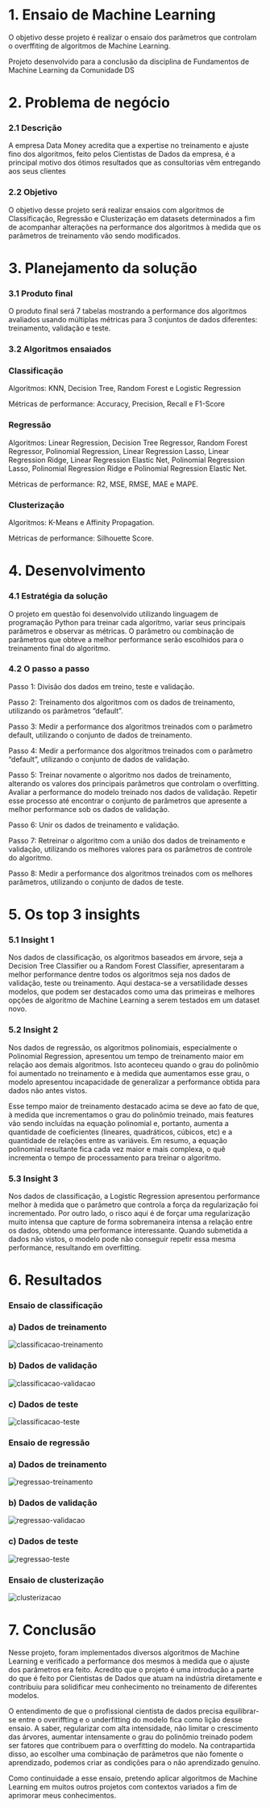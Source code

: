

# 1. Ensaio de Machine Learning 

O objetivo desse projeto é realizar o ensaio dos parâmetros que controlam o overffiting de algoritmos de Machine Learning.

Projeto desenvolvido para a conclusão da disciplina de Fundamentos de Machine Learning da Comunidade DS

# 2.	Problema de negócio

### 2.1 Descrição
 A empresa Data Money acredita que a expertise no treinamento e ajuste fino dos algoritmos, feito pelos Cientistas de Dados da empresa, é a principal motivo dos ótimos resultados que as consultorias vêm entregando aos seus clientes
 
### 2.2 Objetivo
 O objetivo desse projeto será realizar ensaios com algoritmos de Classificação, Regressão e Clusterização em datasets determinados a fim de acompanhar alterações na performance dos algoritmos à medida que os parâmetros de treinamento vão sendo modificados. 

# 3.	Planejamento da solução

### 3.1	Produto final
O produto final será 7 tabelas mostrando a performance dos algoritmos avaliados usando múltiplas métricas para 3 conjuntos de dados diferentes: treinamento, validação e teste.

### 3.2	Algoritmos ensaiados

### Classificação 

Algoritmos: KNN, Decision Tree, Random Forest e Logistic Regression

Métricas de performance: Accuracy, Precision, Recall e F1-Score

### Regressão

Algoritmos: Linear Regression, Decision Tree Regressor, Random Forest Regressor, Polinomial Regression, Linear Regression Lasso, Linear Regression Ridge, Linear Regression Elastic Net, Polinomial Regression Lasso, Polinomial Regression Ridge e Polinomial Regression Elastic Net.

Métricas de performance: R2, MSE, RMSE, MAE e MAPE.

### Clusterização

Algoritmos: K-Means e Affinity Propagation.

Métricas de performance: Silhouette Score.



# 4.	Desenvolvimento

### 4.1	Estratégia da solução 
O projeto em questão foi desenvolvido utilizando linguagem de programação Python para treinar cada algoritmo, variar seus principais parâmetros e observar as métricas. O parâmetro ou combinação de parâmetros que obteve a melhor performance serão escolhidos para o treinamento final do algoritmo. 

### 4.2     O passo a passo

Passo 1: Divisão dos dados em treino, teste e validação.

Passo 2: Treinamento dos algoritmos com os dados de treinamento, utilizando os parâmetros “default”. 

Passo 3: Medir a performance dos algoritmos treinados com o parâmetro default, utilizando o conjunto de dados de treinamento.

Passo 4: Medir a performance dos algoritmos treinados com o parâmetro “default”, utilizando o conjunto de dados de validação. 

Passo 5: Treinar novamente o algoritmo nos dados de treinamento, alterando os valores dos principais parâmetros que controlam o overfitting. Avaliar a performance do modelo treinado nos dados de validação. Repetir esse processo até encontrar o conjunto de parâmetros que apresente a melhor performance sob os dados de validação. 

Passo 6: Unir os dados de treinamento e validação.

Passo 7: Retreinar o algoritmo com a união dos dados de treinamento e validação, utilizando os melhores valores para os parâmetros de controle do algoritmo.

Passo 8: Medir a performance dos algoritmos treinados com os melhores parâmetros, utilizando o conjunto de dados de teste. 

# 5.	Os top 3 insights

### 5.1	Insight 1

Nos dados de classificação, os algoritmos baseados em árvore, seja a Decision Tree Classifier ou a Random Forest Classifier, apresentaram a melhor performance dentre todos os algoritmos seja nos dados de validação, teste ou treinamento. Aqui destaca-se a versatilidade desses modelos, que podem ser destacados como uma das primeiras e melhores opções de algoritmo de Machine Learning a serem testados em um dataset novo.

### 5.2	Insight 2

Nos dados de regressão, os algoritmos polinomiais, especialmente o Polinomial Regression, apresentou um tempo de treinamento maior em relação aos demais algoritmos. Isto aconteceu quando o grau do polinômio foi aumentado no treinamento e à medida que aumentamos esse grau, o modelo apresentou incapacidade de generalizar a performance obtida para dados não antes vistos. 

Esse tempo maior de treinamento destacado acima se deve ao fato de que, à medida que incrementamos o grau do polinômio treinado, mais features vão sendo incluídas na equação polinomial e, portanto, aumenta a quantidade de  coeficientes (lineares, quadráticos, cúbicos, etc) e a quantidade de relações entre as variáveis. Em resumo, a equação polinomial resultante fica cada vez maior e mais complexa, o quê incrementa o tempo de processamento para treinar o algoritmo. 

### 5.3	Insight 3 

Nos dados de classificação, a Logistic Regression apresentou performance melhor à medida que o parâmetro que controla a força da regularização foi incrementado. Por outro lado, o risco aqui é de forçar uma regularização muito intensa que capture de forma sobremaneira intensa a relação entre os dados, obtendo uma performance interessante. Quando submetida a dados não vistos, o modelo pode não conseguir repetir essa mesma performance, resultando em overfitting.


# 6.	Resultados

### Ensaio de classificação 

### a)	Dados de treinamento

![classificacao-treinamento](img/classificacao_dados_treinamento.PNG)
 

### b)	Dados de validação 
 
![classificacao-validacao](img/classificacao_dados_validacao.PNG)


### c)	Dados de teste
 
![classificacao-teste](img/classificacao_dados_teste.PNG)


### Ensaio de regressão 

### a)	Dados de treinamento

 ![regressao-treinamento](img/regressao_dados_treinamento.PNG)


### b)	Dados de validação 
 
![regressao-validacao](img/regressao_dados_validacao.PNG)



### c)	Dados de teste

 ![regressao-teste](img/regressao_dados_teste.PNG)



### Ensaio de clusterização 

 ![clusterizacao](img/clusterizacao.PNG)


# 7.	Conclusão

Nesse projeto, foram implementados diversos algoritmos de Machine Learning e verificado a performance dos mesmos à medida que o ajuste dos parâmetros era feito. Acredito que o projeto é uma introdução a parte do que é feito por Cientistas de Dados que atuam na indústria diretamente e contribuiu para solidificar meu conhecimento no treinamento de diferentes modelos. 

O entendimento de que o profissional cientista de dados precisa equilibrar-se entre o overiffting e o underfitting do modelo fica como lição desse ensaio. A saber, regularizar com alta intensidade, não limitar o crescimento das árvores, aumentar intensamente o grau do polinômio treinado podem ser fatores que contribuem para o overfitting do modelo. Na contrapartida disso, ao escolher uma combinação de parâmetros que não fomente o aprendizado, podemos criar as condições para o não aprendizado genuíno.

Como continuidade a esse ensaio, pretendo aplicar algoritmos de Machine Learning em muitos outros projetos com contextos variados a fim de aprimorar meus conhecimentos.

